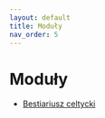 ```yaml
---
layout: default
title: Moduły
nav_order: 5
---
```

# Moduły

- [Bestiariusz celtycki](./mods/celtic_monsters.md)
